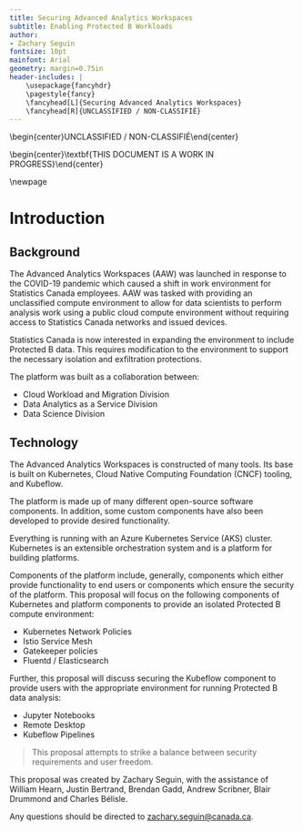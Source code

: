 ```yaml
---
title: Securing Advanced Analytics Workspaces
subtitle: Enabling Protected B Workloads
author:
- Zachary Seguin
fontsize: 10pt
mainfont: Arial
geometry: margin=0.75in
header-includes: |
    \usepackage{fancyhdr}
    \pagestyle{fancy}
    \fancyhead[L]{Securing Advanced Analytics Workspaces}
    \fancyhead[R]{UNCLASSIFIED / NON-CLASSIFIÉ}
---
```


\begin{center}UNCLASSIFIED / NON-CLASSIFIÉ\end{center}

\begin{center}\textbf{THIS DOCUMENT IS A WORK IN PROGRESS}\end{center}

\newpage

# Introduction

## Background

The Advanced Analytics Workspaces (AAW) was launched in response to the
COVID-19 pandemic which caused a shift in work environment for
Statistics Canada employees. AAW was tasked with providing an unclassified
compute environment to allow for data scientists to perform analysis
work using a public cloud compute environment without requiring access
to Statistics Canada networks and  issued devices.

Statistics Canada is now interested in expanding the environment to
include Protected B data. This requires modification to the environment
to support the necessary isolation and exfiltration protections.

The platform was built as a collaboration between:

- Cloud Workload and Migration Division
- Data Analytics as a Service Division
- Data Science Division

## Technology

The Advanced Analytics Workspaces is constructed of many tools. Its base is
built on Kubernetes, Cloud Native Computing Foundation (CNCF) tooling, and Kubeflow.

The platform is made up of many different open-source software components.
In addition, some custom components have also been developed to provide desired
functionality.

Everything is running with an Azure Kubernetes Service (AKS) cluster.
Kubernetes is an extensible orchestration system and is a platform for
building platforms.

Components of the platform include, generally, components which either
provide functionality to end users or components which ensure the
security of the platform. This proposal will focus on the following
components of Kubernetes and platform components to provide an isolated
Protected B compute environment:

- Kubernetes Network Policies
- Istio Service Mesh
- Gatekeeper policies
- Fluentd / Elasticsearch

Further, this proposal will discuss securing the Kubeflow component to provide
users with the appropriate environment for running Protected B data analysis:

- Jupyter Notebooks
- Remote Desktop
- Kubeflow Pipelines

> This proposal attempts to strike a balance between security requirements
> and user freedom.

This proposal was created by Zachary Seguin, with the assistance of
William Hearn, Justin Bertrand, Brendan Gadd, Andrew Scribner, Blair Drummond and Charles Bélisle.

Any questions should be directed to [zachary.seguin@canada.ca](mailto:zachary.seguin@canada.ca).

